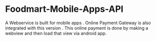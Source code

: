 # Foodmart-Mobile-Apps-API
A Webservice is built for mobile apps . Online Payment Gateway is also integrated with this version . This online payment is done by making a webview and then load that view via android app. 